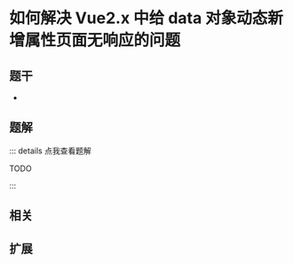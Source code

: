 # 如何解决 Vue2.x 中给 data 对象动态新增属性页面无响应的问题


## 题干

- 



## 题解

::: details 点我查看题解

  TODO

:::



## 相关



## 扩展

